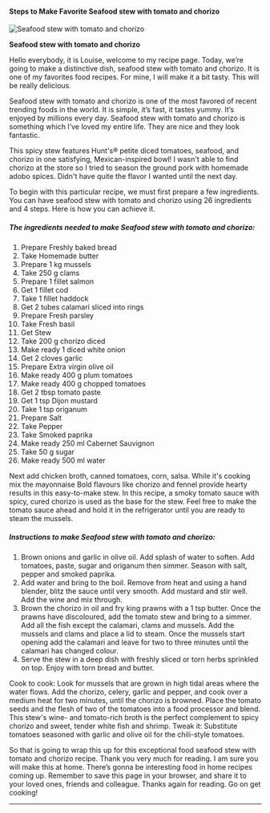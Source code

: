             

#### Steps to Make Favorite Seafood stew with tomato and chorizo

![Seafood stew with tomato and chorizo](https://img-global.cpcdn.com/recipes/6fc35654741cb528/751x532cq70/seafood-stew-with-tomato-and-chorizo-recipe-main-photo.jpg)

**Seafood stew with tomato and chorizo**

Hello everybody, it is Louise, welcome to my recipe page. Today, we’re going to make a distinctive dish, seafood stew with tomato and chorizo. It is one of my favorites food recipes. For mine, I will make it a bit tasty. This will be really delicious.

Seafood stew with tomato and chorizo is one of the most favored of recent trending foods in the world. It is simple, it’s fast, it tastes yummy. It’s enjoyed by millions every day. Seafood stew with tomato and chorizo is something which I’ve loved my entire life. They are nice and they look fantastic.

This spicy stew features Hunt's® petite diced tomatoes, seafood, and chorizo in one satisfying, Mexican-inspired bowl! I wasn't able to find chorizo at the store so I tried to season the ground pork with homemade adobo spices. Didn't have quite the flavor I wanted until the next day.

To begin with this particular recipe, we must first prepare a few ingredients. You can have seafood stew with tomato and chorizo using 26 ingredients and 4 steps. Here is how you can achieve it.

##### The ingredients needed to make Seafood stew with tomato and chorizo:

1.  Prepare Freshly baked bread
2.  Take Homemade butter
3.  Prepare 1 kg mussels
4.  Take 250 g clams
5.  Prepare 1 fillet salmon
6.  Get 1 fillet cod
7.  Take 1 fillet haddock
8.  Get 2 tubes calamari sliced into rings
9.  Prepare Fresh parsley
10.  Take Fresh basil
11.  Get Stew
12.  Take 200 g chorizo diced
13.  Make ready 1 diced white onion
14.  Get 2 cloves garlic
15.  Prepare Extra virgin olive oil
16.  Make ready 400 g plum tomatoes
17.  Make ready 400 g chopped tomatoes
18.  Get 2 tbsp tomato paste
19.  Get 1 tsp Dijon mustard
20.  Take 1 tsp origanum
21.  Prepare Salt
22.  Take Pepper
23.  Take Smoked paprika
24.  Make ready 250 ml Cabernet Sauvignon
25.  Take 50 g sugar
26.  Make ready 500 ml water

Next add chicken broth, canned tomatoes, corn, salsa. While it's cooking mix the mayonnaise Bold flavours like chorizo and fennel provide hearty results in this easy-to-make stew. In this recipe, a smoky tomato sauce with spicy, cured chorizo is used as the base for the stew. Feel free to make the tomato sauce ahead and hold it in the refrigerator until you are ready to steam the mussels.

##### Instructions to make Seafood stew with tomato and chorizo:

1.  Brown onions and garlic in olive oil. Add splash of water to soften. Add tomatoes, paste, sugar and origanum then simmer. Season with salt, pepper and smoked paprika.
2.  Add water and bring to the boil. Remove from heat and using a hand blender, blitz the sauce until very smooth. Add mustard and stir well. Add the wine and mix through.
3.  Brown the chorizo in oil and fry king prawns with a 1 tsp butter. Once the prawns have discoloured, add the tomato stew and bring to a simmer. Add all the fish except the calamari, clams and mussels. Add the mussels and clams and place a lid to steam. Once the mussels start opening add the calamari and leave for two to three minutes until the calamari has changed colour.
4.  Serve the stew in a deep dish with freshly sliced or torn herbs sprinkled on top. Enjoy with torn bread and butter.

Cook to cook: Look for mussels that are grown in high tidal areas where the water flows. Add the chorizo, celery, garlic and pepper, and cook over a medium heat for two minutes, until the chorizo is browned. Place the tomato seeds and the flesh of two of the tomatoes into a food processor and blend. This stew's wine- and tomato-rich broth is the perfect complement to spicy chorizo and sweet, tender white fish and shrimp. Tweak it: Substitute tomatoes seasoned with garlic and olive oil for the chili-style tomatoes.

So that is going to wrap this up for this exceptional food seafood stew with tomato and chorizo recipe. Thank you very much for reading. I am sure you will make this at home. There’s gonna be interesting food in home recipes coming up. Remember to save this page in your browser, and share it to your loved ones, friends and colleague. Thanks again for reading. Go on get cooking!

* * *